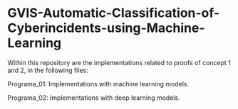 # GVIS-Automatic-Classification-of-Cyberincidents-using-Machine-Learning

Within this repository are the implementations related to proofs of concept 1 and 2, in the following files:

Programa_01: Implementations with machine learning models.

Programa_02: Implementations with deep learning models.

